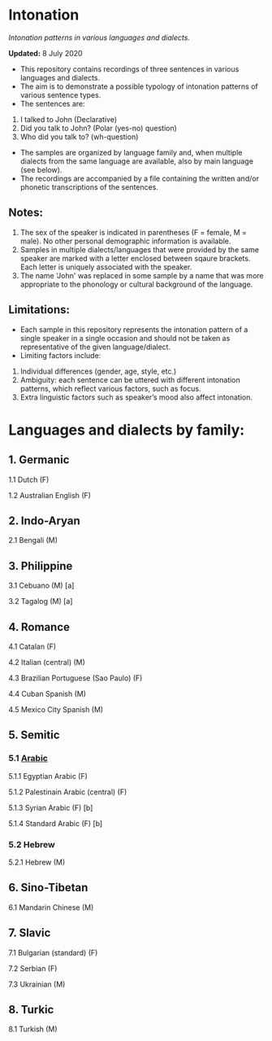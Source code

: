# Intonation
*Intonation patterns in various languages and dialects.*

**Updated:** 8 July 2020

* This repository contains recordings of three sentences in various languages and dialects.
* The aim is to demonstrate a possible typology of intonation patterns of various sentence types.
* The sentences are:
1. I talked to John      (Declarative)
2. Did you talk to John? (Polar (yes-no) question)
3. Who did you talk to?  (wh-question)

* The samples are organized by language family and, when multiple dialects from the same language are available, also by main language (see below).
* The recordings are accompanied by a file containing the written and/or phonetic transcriptions of the sentences.

## Notes:
1) The sex of the speaker is indicated in parentheses (F = female, M = male). No other personal demographic information is available.
2) Samples in multiple dialects/languages that were provided by the same speaker are marked with a letter enclosed between sqaure brackets. Each letter is uniquely associated with the speaker.
3) The name 'John' was replaced in some sample by a name that was more appropriate to the phonology or cultural background of the language.

## Limitations:
* Each sample in this repository represents the intonation pattern of a single speaker in a single occasion and should not be taken as representative of the given language/dialect. 
* Limiting factors include:
1. Individual differences (gender, age, style, etc.)
2. Ambiguity: each sentence can be uttered with different intonation patterns, which reflect various factors, such as focus.
3. Extra linguistic factors such as speaker’s mood also affect intonation.

# Languages and dialects by family:

## 1. Germanic
1.1 Dutch (F)

1.2 Australian English (F)

## 2. Indo-Aryan
2.1 Bengali (M)

## 3. Philippine
3.1 Cebuano (M) [a]

3.2 Tagalog (M) [a]

## 4. Romance
4.1 Catalan (F)

4.2 Italian (central) (M)

4.3 Brazilian Portuguese (Sao Paulo) (F)

4.4 Cuban Spanish (M)

4.5 Mexico City Spanish (M)

## 5. Semitic
### 5.1 [Arabic](https://github.com/chengafni/Intonation/tree/Arabic)
5.1.1 Egyptian Arabic (F)

5.1.2 Palestinain Arabic (central) (F)

5.1.3 Syrian Arabic (F) [b]

5.1.4 Standard Arabic (F) [b]

### 5.2 Hebrew
5.2.1 Hebrew (M)

## 6. Sino-Tibetan
6.1 Mandarin Chinese (M)

## 7. Slavic
7.1 Bulgarian (standard) (F)

7.2 Serbian (F)

7.3 Ukrainian (M)

## 8. Turkic
8.1 Turkish (M)
